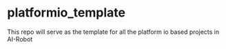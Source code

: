 # platformio_template
This repo will serve as the template for all the platform io based projects in AI-Robot
